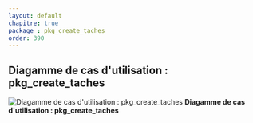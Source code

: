 ```yaml
---
layout: default
chapitre: true
package : pkg_create_taches
order: 390
---
```


## Diagamme de cas d'utilisation : pkg_create_taches

![Diagamme de cas d'utilisation : pkg_create_taches](/soli-lms/diagrammes/pkg_create_taches/uses_cases_pkg_technologies.svg)
**Diagamme de cas d'utilisation : pkg_create_taches**